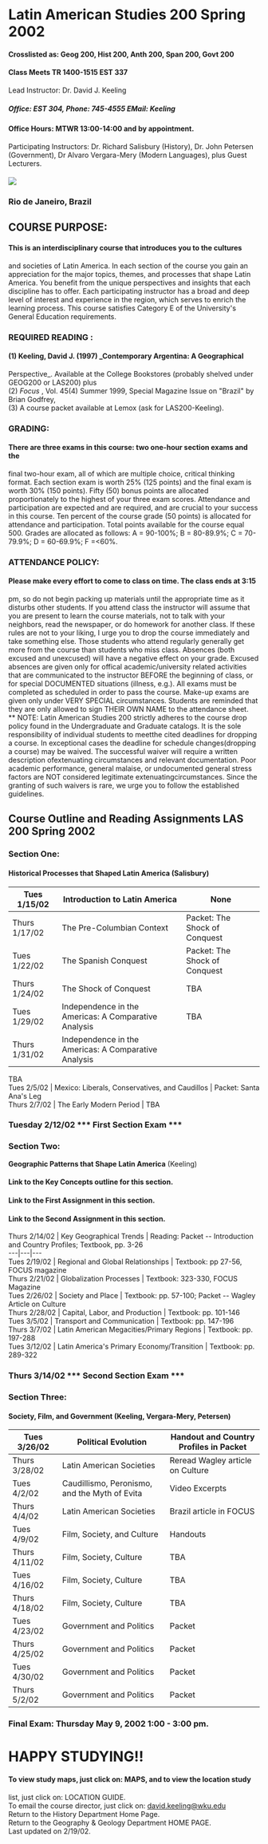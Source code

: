 # **Latin American Studies 200 Spring 2002**

#### Crosslisted as: Geog 200, Hist 200, Anth 200, Span 200, Govt 200

#### Class Meets TR 1400-1515 EST 337  
Lead Instructor: Dr. David J. Keeling

##### Office: EST 304, Phone: 745-4555 EMail: Keeling

#### Office Hours: MTWR 13:00-14:00 and by appointment.  
Participating Instructors: Dr. Richard Salisbury (History), Dr. John Petersen
(Government), Dr Alvaro Vergara-Mery (Modern Languages), plus Guest Lecturers.

#### ![](http://www.wku.edu/~keelidj/pics/brazil/brazil5.jpg)

###  Rio de Janeiro, Brazil

## COURSE PURPOSE:

#### This is an interdisciplinary course that introduces you to the cultures
and societies of Latin America. In each section of the course you gain an
appreciation for the major topics, themes, and processes that shape Latin
America. You benefit from the unique perspectives and insights that each
discipline has to offer. Each participating instructor has a broad and deep
level of interest and experience in the region, which serves to enrich the
learning process. This course satisfies Category E of the University's General
Education requirements.

### **REQUIRED READING** :

#### (1) Keeling, David J. (1997) _Contemporary Argentina: A Geographical
Perspective_. Available at the College Bookstores (probably shelved under
GEOG200 or LAS200) plus  
(2) _Focus_ , Vol. 45(4) Summer 1999, Special Magazine Issue on "Brazil" by
Brian Godfrey,  
(3) A course packet available at Lemox (ask for LAS200-Keeling).

### GRADING:

#### There are three exams in this course: two one-hour section exams and the
final two-hour exam, all of which are multiple choice, critical thinking
format. Each section exam is worth 25% (125 points) and the final exam is
worth 30% (150 points). Fifty (50) bonus points are allocated proportionately
to the highest of your three exam scores. Attendance and participation are
expected and are required, and are crucial to your success in this course. Ten
percent of the course grade (50 points) is allocated for attendance and
participation. Total points available for the course equal 500. Grades are
allocated as follows: A = 90-100%; B = 80-89.9%; C = 70-79.9%; D = 60-69.9%; F
=<60%.

### **ATTENDANCE POLICY:**

#### Please make every effort to come to class on time. The class ends at 3:15
pm, so do not begin packing up materials until the appropriate time as it
disturbs other students. If you attend class the instructor will assume that
you are present to learn the course materials, not to talk with your
neighbors, read the newspaper, or do homework for another class. If these
rules are not to your liking, I urge you to drop the course immediately and
take something else. Those students who attend regularly generally get more
from the course than students who miss class. Absences (both excused and
unexcused) will have a negative effect on your grade. Excused absences are
given only for offical academic/university related activities that are
communicated to the instructor BEFORE the beginning of class, or for special
DOCUMENTED situations (illness, e.g.). All exams must be completed as
scheduled in order to pass the course. Make-up exams are given only under VERY
SPECIAL circumstances. Students are reminded that they are only allowed to
sign THEIR OWN NAME to the attendance sheet.  
** NOTE: Latin American Studies 200 strictly adheres to the course drop policy
found in the Undergraduate and Graduate catalogs. It is the sole
responsibility of individual students to meetthe cited deadlines for dropping
a course. In exceptional cases the deadline for schedule changes(dropping a
course) may be waived. The successful waiver will require a written
description ofextenuating circumstances and relevant documentation. Poor
academic performance, general malaise, or undocumented general stress factors
are NOT considered legitimate extenuatingcircumstances. Since the granting of
such waivers is rare, we urge you to follow the established guidelines.

## Course Outline and Reading Assignments LAS 200 Spring 2002

### **Section One:**

#### **Historical Processes that Shaped Latin America** (Salisbury)  

Tues 1/15/02 | Introduction to Latin America | None  
---|---|---  
Thurs 1/17/02    | The Pre-Columbian Context | Packet: The Shock of Conquest  
Tues 1/22/02   | The Spanish Conquest | Packet: The Shock of Conquest  
Thurs 1/24/02       | The Shock of Conquest | TBA  
Tues 1/29/02     | Independence in the Americas: A Comparative Analysis | TBA  
Thurs 1/31/02      | Independence in the Americas: A Comparative Analysis |
TBA  
Tues 2/5/02   | Mexico: Liberals, Conservatives, and Caudillos | Packet: Santa
Ana's Leg  
Thurs 2/7/02      | The Early Modern Period | TBA  
  
### Tuesday 2/12/02  *** First Section Exam ***  

### **Section Two:**

 **Geographic Patterns that Shape Latin America** (Keeling)  

#### Link to the Key Concepts outline for this section.

#### Link to the First Assignment in this section.

#### Link to the Second Assignment in this section.

Thurs 2/14/02 | Key Geographical Trends | Reading: Packet -- Introduction and
Country Profiles; Textbook, pp. 3-26  
---|---|---  
Tues 2/19/02    | Regional and Global Relationships | Textbook: pp 27-56,
FOCUS magazine  
Thurs 2/21/02   | Globalization Processes | Textbook: 323-330, FOCUS Magazine  
Tues 2/26/02     | Society and Place                  | Textbook: pp. 57-100;
Packet -- Wagley Article on Culture  
Thurs 2/28/02     | Capital, Labor, and Production  | Textbook: pp. 101-146  
Tues 3/5/02    | Transport and Communication  | Textbook: pp. 147-196  
Thurs 3/7/02     | Latin American Megacities/Primary Regions           |
Textbook: pp. 197-288  
Tues 3/12/02    | Latin America's Primary Economy/Transition | Textbook: pp.
289-322  
  
### Thurs 3/14/02  *** Second Section Exam ***

### Section Three:

#### Society, Film, and Government (Keeling, Vergara-Mery, Petersen)

Tues 3/26/02 | Political Evolution  | Handout and Country Profiles in Packet  
---|---|---  
Thurs 3/28/02 | Latin American Societies | Reread Wagley article on Culture  
Tues 4/2/02 | Caudillismo, Peronismo, and the Myth of Evita | Video Excerpts  
Thurs 4/4/02 | Latin American Societies | Brazil article in FOCUS  
Tues 4/9/02 | Film, Society, and Culture | Handouts  
Thurs 4/11/02 | Film, Society, Culture| TBA  
Tues 4/16/02 | Film, Society, Culture | TBA  
Thurs 4/18/02 | Film, Society, Culture | TBA  
Tues 4/23/02| Government and Politics | Packet  
Thurs 4/25/02| Government and Politics | Packet  
Tues 4/30/02| Government and Politics | Packet  
Thurs 5/2/02| Government and Politics | Packet  
  
### **Final Exam:** Thursday May 9, 2002 1:00 - 3:00 pm.

#  HAPPY STUDYING!!

#### To view study maps, just click on:  MAPS, and to view the location study
list, just click on: LOCATION GUIDE.  
To email the course director, just click on:  david.keeling@wku.edu  
Return to the History Department Home Page.  
Return to the Geography & Geology Department HOME PAGE.  
Last updated on 2/19/02.

